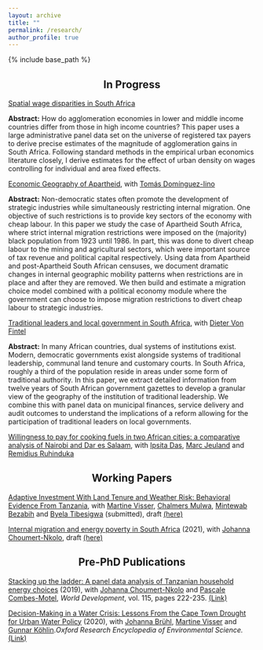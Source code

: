 ```yaml
---
layout: archive
title: ""
permalink: /research/
author_profile: true
---
```


{% include base_path %}

<h2 align="center"> In Progress</h2>


<ins>Spatial wage disparities in South Africa</ins>

**Abstract:** How do agglomeration economies in lower and middle income countries differ from those in high income countries? This paper uses a large administrative panel data set on the universe of registered tax payers to derive precise estimates of the magnitude of agglomeration gains in South Africa. Following standard methods in the empirical urban economics literature closely, I derive estimates for the effect of urban density on wages controlling for individual and area fixed effects. 

<ins>Economic Geography of Apartheid</ins>, with [Tomás Domínguez-Iino](https://www.tomasdomingueziino.com/) 

**Abstract:** Non-democratic states often promote the development of strategic industries while simultaneously restricting internal migration. One objective of such restrictions is to provide key sectors of the economy with cheap labour. In this paper we study the case of Apartheid South Africa, where strict internal migration restrictions were imposed on the (majority) black population from 1923 until 1986. In part, this was done to divert cheap labour to the mining and agricultural sectors, which were important source of tax revenue and political capital respectively. Using data from Apartheid and post-Apartheid South African censuses, we document dramatic changes in internal geographic mobility patterns when restrictions are in place and after they are removed. We then build and estimate a migration choice model combined with a political economy module where the government can choose to impose migration restrictions to divert cheap labour to strategic industries.

<ins>Traditional leaders and local government in South Africa</ins>, with [Dieter Von Fintel](https://www.ekon.sun.ac.za/dvf)

**Abstract:** In many African countries, dual systems of institutions exist. Modern, democratic governments exist alongside systems of traditional leadership, communal land tenure and customary courts. In South Africa, roughly a third of the population reside in areas under some form of traditional authority. In this paper, we extract detailed information from twelve years of South African government gazettes to develop a granular view of the geography of the institution of traditional leadership. We combine this with panel data on municipal finances, service delivery and audit outcomes to understand the implications of a reform allowing for the participation of traditional leaders on local governments. 


<ins>Willingness to pay for cooking fuels in two African cities: a comparative analysis of Nairobi and Dar es Salaam</ins>, with [Ipsita Das](https://energyaccess.duke.edu/team/ipsita-das/), [Marc Jeuland](https://nicholas.duke.edu/people/faculty/jeuland) and [Remidius Ruhinduka](https://www.theigc.org/person/remidius-ruhinduka/) 

<h2 align="center"> Working Papers</h2>

<ins>Adaptive Investment With Land Tenure and Weather Risk: Behavioral Evidence From Tanzania</ins>, with [Martine Visser](http://www.economics.uct.ac.za/eco/Academic-Staff), [Chalmers Mulwa](https://www.efdinitiative.org/about-efd/people/mulwa-chalmers), [Mintewab Bezabih](https://www.cccep.ac.uk/profile/mintewab-bezabih/) and [Byela Tibesigwa](https://www.efdinitiative.org/about-efd/people/tibesigwa-byela) (submitted), draft [(here)](https://leonardleroux.github.io/files/Adaptive_investment_with_land_tenure_and_weather_risk__behavioural_evidence_from_Tanzania.pdf)

<ins>Internal migration and energy poverty in South Africa</ins> (2021), with [Johanna Choumert-Nkolo](https://sites.google.com/site/johannachoumertnkolo/home), draft [(here)](https://sa-tied.wider.unu.edu/sites/default/files/SA-TIED-WP165.pdf)

<h2 align="center">Pre-PhD Publications</h2>

<ins>Stacking up the ladder: A panel data analysis of Tanzanian household energy choices</ins> (2019), with [Johanna Choumert-Nkolo](https://sites.google.com/site/johannachoumertnkolo/home) and [Pascale Combes-Motel](https://sites.google.com/site/johannachoumertnkolo/home), *World Development*, vol. 115, pages 222-235. [(Link)](https://doi.org/10.1016/j.worlddev.2018.11.016)


<ins>Decision-Making in a Water Crisis: Lessons From the Cape Town Drought for Urban Water Policy</ins> (2020), with [Johanna Brühl](https://anchorenvironmental.co.za/staff), [Martine Visser](http://www.economics.uct.ac.za/eco/Academic-Staff) and [Gunnar Köhlin](https://www.gu.se/en/about/find-staff/gunnarkohlin).*Oxford Research Encyclopedia of Environmental Science.*  [(Link)](https://doi.org/10.1093/acrefore/9780199389414.013.706)       


